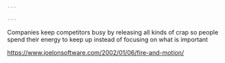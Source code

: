 ```yaml
---

---
```


Companies keep competitors busy by releasing all kinds of crap so people spend their energy to keep up instead of focusing on what is important 

<https://www.joelonsoftware.com/2002/01/06/fire-and-motion/>